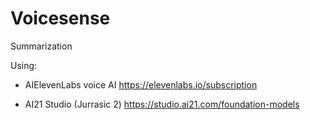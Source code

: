 # Voicesense
Summarization 


Using:

- AIElevenLabs voice AI
https://elevenlabs.io/subscription

- AI21 Studio (Jurrasic 2)
https://studio.ai21.com/foundation-models